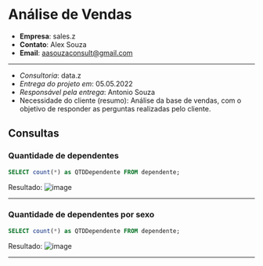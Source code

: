 # Análise de Vendas

- **Empresa**: sales.z
- **Contato**: Alex Souza
- **Email**: aasouzaconsult@gmail.com

-----

- *Consultoria*: data.z
- *Entrega do projeto em*: 05.05.2022
- *Responsável pela entrega*: Antonio Souza
- Necessidade do cliente (resumo): Análise da base de vendas, com o objetivo de responder as perguntas realizadas pelo cliente.


## Consultas

### Quantidade de dependentes

```sql
SELECT count(*) as QTDDependente FROM dependente;
```

Resultado:
![image](https://user-images.githubusercontent.com/29084827/164487121-80990410-8730-4754-a6fd-f7d1b71841e7.png)

-----
### Quantidade de dependentes por sexo

```sql
SELECT count(*) as QTDDependente FROM dependente;
```

Resultado:
![image](https://user-images.githubusercontent.com/29084827/164487182-ea1b0219-a247-4c53-b39a-94be0f04dece.png)

-----
